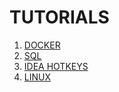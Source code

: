 # TUTORIALS

1. [DOCKER](docker.md)
2. [SQL](sql.md)
3. [IDEA HOTKEYS](idea.md)
4. [LINUX](linux.md)
